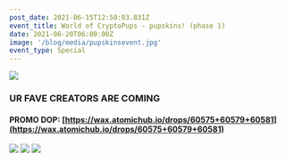 ```yaml
---
post_date: 2021-06-15T12:50:03.831Z
event_title: World of CryptoPups - pupskins! (phase 1)
date: 2021-06-20T06:00:00Z
image: '/blog/media/pupskinsevent.jpg'
event_type: Special
---
```


![](/blog/media/pupskinsevent.jpg)

### UR FAVE CREATORS ARE COMING

#### PROMO DOP: [https://wax.atomichub.io/drops/60575+60579+60581](https://wax.atomichub.io/drops/60575+60579+60581)

![](/blog/media/pupskinsevent-1.jpg)
![](/blog/media/pupskinsevent-2.jpg)
![](/blog/media/pupskinsevent-3.jpg)
